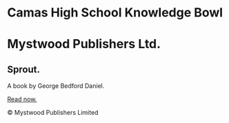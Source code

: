 # Camas High School Knowledge Bowl
	
<!doctype html>
<html>
<head>
	<link type="text/css" rel="stylesheet" href="stylesheets/main.css">
	<title>Sprout</title>
</head>
<body>
	<h1>Mystwood Publishers Ltd.</h1>
	<div class="hero">
		<h2>Sprout.</h2>
		<p>A book by George Bedford Daniel.</p>
		<a href="#">Read now.</a>
	</div>
	<p id = "footer">&copy; Mystwood Publishers Limited</p>
</body>
</html>

